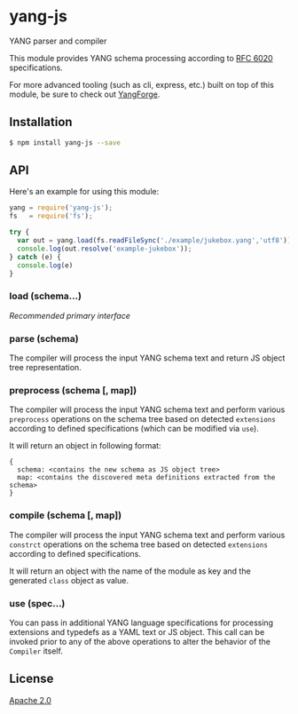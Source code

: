 # yang-js

YANG parser and compiler

This module provides YANG schema processing according to
[RFC 6020](http://tools.ietf.org/html/rfc6020) specifications.

For more advanced tooling (such as cli, express, etc.) built on top of this
module, be sure to check out
[YangForge](https://github.com/saintkepha/yangforge).

## Installation

```bash
$ npm install yang-js --save
```

## API

Here's an example for using this module:

```javascript
yang = require('yang-js');
fs   = require('fs');

try {
  var out = yang.load(fs.readFileSync('./example/jukebox.yang','utf8'));
  console.log(out.resolve('example-jukebox'));
} catch (e) {
  console.log(e)
}
```

### load (schema...)

*Recommended primary interface*

### parse (schema)

The compiler will process the input YANG schema text and return JS
object tree representation.

### preprocess (schema [, map])

The compiler will process the input YANG schema text and perform
various `preprocess` operations on the schema tree based on detected
`extensions` according to defined specifications (which can be
modified via `use`).

It will return an object in following format:

```
{
  schema: <contains the new schema as JS object tree>
  map: <contains the discovered meta definitions extracted from the schema>
}
```

### compile (schema [, map])

The compiler will process the input YANG schema text and perform
various `constrct` operations on the schema tree based on detected
`extensions` according to defined specifications.

It will return an object with the name of the module as key and the
generated `class` object as value.


### use (spec...)

You can pass in additional YANG language specifications for processing
extensions and typedefs as a YAML text or JS object. This call can be
invoked prior to any of the above operations to alter the behavior of
the `Compiler` itself.

## License
  [Apache 2.0](LICENSE)

